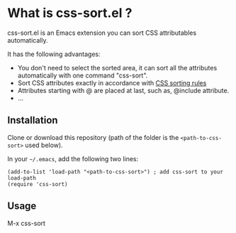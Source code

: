 # What is css-sort.el ?
css-sort.el is an Emacs extension you can sort CSS attributables automatically.

It has the following advantages:

* You don't need to select the sorted area, it can sort all the attributes automatically with one command "css-sort".
* Sort CSS attributes exactly in accordance with [CSS sorting rules](http://alloyteam.github.io/CodeGuide/#css-declaration-order)
* Attributes starting with @ are placed at last, such as, @include attribute.
* ...

## Installation
Clone or download this repository (path of the folder is the `<path-to-css-sort>` used below).

In your `~/.emacs`, add the following two lines:
```Elisp
(add-to-list 'load-path "<path-to-css-sort>") ; add css-sort to your load-path
(require 'css-sort)
```

## Usage

M-x css-sort
